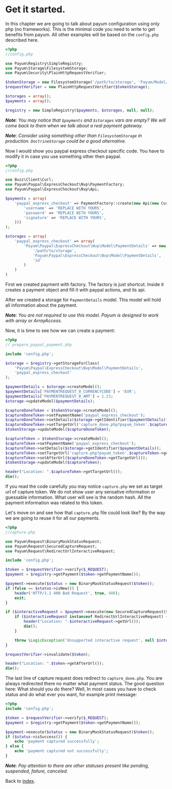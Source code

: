 # Get it started.

In this chapter we are going to talk about payum configuration using only php (no frameworks).
This is the minimal code you need to write to get benefits from payum.
All other examples will be based on the `config.php` described here.

```php
<?php
//config.php

use Payum\Registry\SimpleRegistry;
use Payum\Storage\FilesystemStorage;
use Payum\Security\PlainHttpRequestVerifier;

$tokenStorage = new FilesystemStorage('/path/to/storage', 'Payum/Model/Token', 'hash');
$requestVerifier = new PlainHttpRequestVerifier($tokenStorage);

$storages = array();
$payments = array();

$registry = new SimpleRegistry($payments, $storages, null, null);
```

_**Note**: You may notice that `$payments` and `$storages` vars are empty? We will come back to them when we talk about a real payment gateway._

_**Note**: Consider using something other than `FilesystemStorage` in production. `DoctrineStorage` could be a good alternative._

Now I would show you paypal express checkout specific code. You have to modify it in case you use something other then paypal.

```php
<?php
//config.php

use Buzz\Client\Curl;
use Payum\Paypal\ExpressCheckout\Nvp\PaymentFactory;
use Payum\Paypal\ExpressCheckout\Nvp\Api;

$payments = array(
    'paypal_express_checkout' => PaymentFactory::create(new Api(new Curl, array(
        'username' => 'REPLACE WITH YOURS',
        'password' => 'REPLACE WITH YOURS',
        'signature' => 'REPLACE WITH YOURS',
    )))
);

$storages = array(
    'paypal_express_checkout' => array(
        'Payum\Paypal\ExpressCheckout\Nvp\Model\PaymentDetails' => new FilesystemStorage(
            '/path/to/storage',
            'Payum\Paypal\ExpressCheckout\Nvp\Model\PaymentDetails',
            'id'
        )
    )
)
```

First we created payment with factory.
The factory is just shortcut.
Inside it creates a payment object and fill it with paypal actions, and its api.

After we created a storage for `PaymentDetails` model.
This model will hold all information about the payment.

_**Note**: You are not required to use this model. Payum is designed to work with array or ArrayAccess._

Now, it is time to see how we can create a payment:

```php
<?php
// prepare_paypal_payment.php

include 'config.php';

$storage = $registry->getStorageForClass(
    'Payum\Paypal\ExpressCheckout\Nvp\Model\PaymentDetails',
    'paypal_express_checkout'
);

$paymentDetails = $storage->createModel();
$paymentDetails['PAYMENTREQUEST_0_CURRENCYCODE'] = 'EUR';
$paymentDetails['PAYMENTREQUEST_0_AMT'] = 1.23;
$storage->updateModel($paymentDetails);

$captureDoneToken = $tokenStorage->createModel();
$captureDoneToken->setPaymentName('paypal_express_checkout');
$captureDoneToken->setDetails($storage->getIdentifier($paymentDetails));
$captureDoneToken->setTargetUrl('capture_done.php?payum_token'.$captureDoneToken->getHash());
$tokenStorage->updateModel($captureDoneToken);

$captureToken = $tokenStorage->createModel();
$captureToken->setPaymentName('paypal_express_checkout');
$captureToken->setDetails($storage->getIdentifier($paymentDetails));
$captureToken->setTargetUrl('capture.php?payum_token'.$captureToken->getHash());
$captureToken->setAfterUrl($captureDoneToken->getTargetUrl());
$tokenStorage->updateModel($captureToken);

header("Location: ".$captureToken->getTargetUrl());
die();
```

If you read the code carefully you may notice `capture.php` we set as target url of capture token.
We do not show user any sensative information or guessable information. What user will see is the random hash.
All the payment information was related to this token.

Let's move on and see how that `capture.php` file could look like? By the way we are going to reuse it for all our payments.

```php
<?php
//capture.php

use Payum\Request\BinaryMaskStatusRequest;
use Payum\Request\SecuredCaptureRequest;
use Payum\Request\RedirectUrlInteractiveRequest;

include 'config.php';

$token = $requestVerifier->verify($_REQUEST);
$payment = $registry->getPayment($token->getPaymentName());

$payment->execute($status = new BinaryMaskStatusRequest($token));
if (false == $status->isNew()) {
    header('HTTP/1.1 400 Bad Request', true, 400);
    exit;
}

if ($interactiveRequest = $payment->execute(new SecuredCaptureRequest($token), true)) {
    if ($interactiveRequest instanceof RedirectUrlInteractiveRequest) {
        header("Location: ".$interactiveRequest->getUrl());
        die();
    }

    throw \LogicException('Unsupported interactive request', null $interactiveRequest);
}

$requestVerifier->invalidate($token);

header("Location: ".$token->getAfterUrl());
die();
```

The last line of capture request does redirect to `capture_done.php`.
You are always redirected there no matter what payment status.
The good question here: What should you do there?
Well, In most cases you have to check status and do what ever you want, for example print message:

```php
<?php
include 'config.php';

$token = $requestVerifier->verify($_REQUEST);
$payment = $registry->getPayment($token->getPaymentName());

$payment->execute($status = new BinaryMaskStatusRequest($token));
if ($status->isSuccess()) {
    echo 'payment captured successfully';
} else {
    echo 'payment captured not successfully';
}
```

_**Note**: Pay attention to there are other statuses present like pending, suspended, failure, canceled._

Back to [index](index.md).
